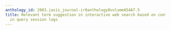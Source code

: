```yaml
---
anthology_id: 2003.jasis_journal-ir0anthology0volumeA54A7.5
title: Relevant term suggestion in interactive web search based on contextual information
  in query session logs
---
```


